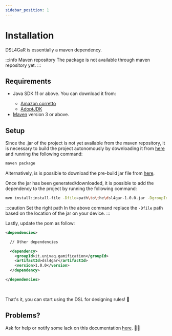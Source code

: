 ```yaml
---
sidebar_position: 1
---
```


# Installation

DSL4GaR is essentially a maven dependency.

:::info Maven repository
The package is not available through maven repository yet.
:::

## Requirements

<ul>
  <li> Java SDK 11 or above. You can download it from:</li>
  <ul>
    <li><a href="https://docs.aws.amazon.com/corretto/latest/corretto-11-ug/downloads-list.html">Amazon corretto</a></li>
    <li><a href="https://adoptopenjdk.net/">AdoptJDK</a></li>
  </ul>
  <li><a href="https://maven.apache.org/download.cgi">Maven</a> version 3 or above.</li>
</ul>


## Setup

Since the .jar of the project is not yet available from the maven repository, it is necessary to build the project autonomously by downloading it from [here](https://github.com/antbucc/GRL) and running the following command:

```bash 
maven package
```

Alternatively, is is possible to download the pre-build jar file from [here](https://github.com/antbucc/GRL/releases/tag/v1.0.0).<br />

Once the jar has been generated/downloaded, it is possible to add the dependency to the project by running the following command:

```bash 
mvn install:install-file -Dfile=path\to\the\dsl4gar-1.0.0.jar -DgroupId=it.univaq.gamification -DartifactId=dsl4gar -Dversion=1.0.0 -Dpackaging=jar -DgeneratePom=true
```

:::caution Set the right path
In the above command replace the `-Dfile` path based on the location of the jar on your device.
:::

Lastly, update the pom as follow:

```xml title="pom.xml" {5-9}
<dependencies>

  // Other dependencies

  <dependency>
    <groupId>it.univaq.gamification</groupId>
    <artifactId>dsl4gar</artifactId>
    <version>1.0.0</version>
  </dependency>

</dependencies>
```

<br />

That's it, you can start using the DSL for designing rules! 🥳

## Problems?

Ask for help or notify some lack on this documentation [here](https://github.com/StefanoMartella/DSL4GaR/issues). 🙏🏻
